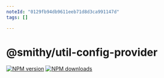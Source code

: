 ```yaml
---
noteId: "0129fb94db9611eeb71d8d3ca991147d"
tags: []

---
```


# @smithy/util-config-provider

[![NPM version](https://img.shields.io/npm/v/@smithy/util-config-provider/latest.svg)](https://www.npmjs.com/package/@smithy/util-config-provider)
[![NPM downloads](https://img.shields.io/npm/dm/@smithy/util-config-provider.svg)](https://www.npmjs.com/package/@smithy/util-config-provider)
